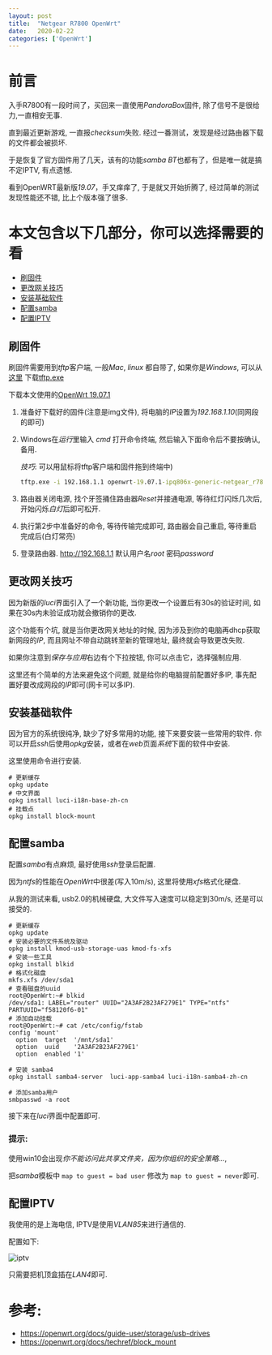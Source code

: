 ```yaml
---
layout: post
title:  "Netgear R7800 OpenWrt"
date:   2020-02-22
categories: ['OpenWrt']
---
```

# 前言

入手R7800有一段时间了，买回来一直使用*PandoraBox*固件, 除了信号不是很给力,一直相安无事. 

直到最近更新游戏, 一直报*checksum*失败. 经过一番测试，发现是经过路由器下载的文件都会被损坏.

于是恢复了官方固件用了几天，该有的功能*samba* *BT*也都有了，但是唯一就是搞不定IPTV, 有点遗憾.

看到OpenWRT最新版*19.07*，手又痒痒了, 于是就又开始折腾了, 经过简单的测试发现性能还不错, 比上个版本强了很多. 


# 本文包含以下几部分，你可以选择需要的看

- [刷固件](#刷固件)
- [更改网关技巧](#更改网关技巧)
- [安装基础软件](#安装基础软件)
- [配置samba](#配置samba)
- [配置IPTV](#配置iptv)

## 刷固件
刷固件需要用到*tftp*客户端, 一般*Mac*, *linux* 都自带了, 如果你是*Windows*, 可以从[这里](https://www.tftp-server.com/tftp-download.html)
下载[tftp.exe](https://www.winagents.com/downloads/tftp.exe)

下载本文使用的[OpenWrt 19.07.1](http://downloads.openwrt.org/releases/19.07.1/targets/ipq806x/generic/openwrt-19.07.1-ipq806x-generic-netgear_r7800-squashfs-factory.img)
1. 准备好下载好的固件(注意是img文件), 将电脑的*IP*设置为*192.168.1.10*(同网段的即可)
2. Windows在*运行*里输入 *cmd* 打开命令终端, 然后输入下面命令后不要按确认, 备用.

   *技巧*: 可以用鼠标将tftp客户端和固件拖到终端中)
   ```cmd
   tftp.exe -i 192.168.1.1 openwrt-19.07.1-ipq806x-generic-netgear_r7800-squashfs-factory.img
   ```
3. 路由器关闭电源, 找个牙签捅住路由器*Reset*并接通电源, 等待红灯闪烁几次后, 开始闪烁*白灯*后即可松开.
4. 执行第2步中准备好的命令, 等待传输完成即可, 路由器会自己重启, 等待重启完成后(白灯常亮)
5. 登录路由器. http://192.168.1.1 默认用户名*root* 密码*password*

## 更改网关技巧

因为新版的*luci*界面引入了一个新功能, 当你更改一个设置后有30s的验证时间, 如果在30s内未验证成功就会撤销你的更改. 

这个功能有个坑, 就是当你更改网关地址的时候, 因为涉及到你的电脑再dhcp获取新网段的*IP*, 而且网址不带自动跳转至新的管理地址, 最终就会导致更改失败.

如果你注意到*保存与应用*右边有个下拉按钮, 你可以点击它，选择强制应用.

这里还有个简单的方法来避免这个问题, 就是给你的电脑提前配置好多IP, 事先配置好要改成网段的*IP*即可(网卡可以多IP).

## 安装基础软件
因为官方的系统很纯净, 缺少了好多常用的功能, 接下来要安装一些常用的软件.
你可以开启*ssh*后使用*opkg*安装，或者在*web*页面*系统*下面的软件中安装.

这里使用命令进行安装.

```
# 更新缓存
opkg update
# 中文界面
opkg install luci-i18n-base-zh-cn
# 挂载点
opkg install block-mount
```

## 配置samba
配置*samba*有点麻烦, 最好使用*ssh*登录后配置.

因为*ntfs*的性能在*OpenWrt*中很差(写入10m/s), 这里将使用*xfs*格式化硬盘.

从我的测试来看, usb2.0的机械硬盘, 大文件写入速度可以稳定到30m/s, 还是可以接受的.


```
# 更新缓存
opkg update
# 安装必要的文件系统及驱动
opkg install kmod-usb-storage-uas kmod-fs-xfs 
# 安装一些工具
opkg install blkid 
# 格式化磁盘
mkfs.xfs /dev/sda1
# 查看磁盘的uuid
root@OpenWrt:~# blkid
/dev/sda1: LABEL="router" UUID="2A3AF2B23AF279E1" TYPE="ntfs" PARTUUID="f58120f6-01"
# 添加自动挂载
root@OpenWrt:~# cat /etc/config/fstab
config 'mount'
  option  target  '/mnt/sda1'
  option  uuid    '2A3AF2B23AF279E1'
  option  enabled '1'

# 安装 samba4
opkg install samba4-server  luci-app-samba4 luci-i18n-samba4-zh-cn

# 添加samba用户
smbpasswd -a root
```
接下来在*luci*界面中配置即可.

### 提示:

使用win10会出现*你不能访问此共享文件夹，因为你组织的安全策略...*, 

把*samba*模板中
```map to guest = bad user``` 修改为 ```map to guest = never```即可.


## 配置IPTV

我使用的是上海电信, IPTV是使用*VLAN85*来进行通信的.

配置如下:

![iptv](/static/img/posts/iptv.jpg "iptv")

只需要把机顶盒插在*LAN4*即可.


# 参考:

- https://openwrt.org/docs/guide-user/storage/usb-drives
- https://openwrt.org/docs/techref/block_mount